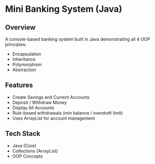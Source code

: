 # Mini Banking System (Java)

## Overview
A console-based banking system built in Java demonstrating all 4 OOP principles:
- Encapsulation
- Inheritance
- Polymorphism
- Abstraction

## Features
- Create Savings and Current Accounts
- Deposit / Withdraw Money
- Display All Accounts
- Rule-based withdrawals (min balance / overdraft limit)
- Uses ArrayList for account management

## Tech Stack
- Java (Core)
- Collections (ArrayList)
- OOP Concepts